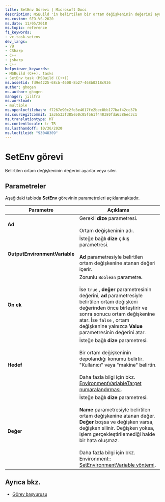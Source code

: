 ```yaml
---
title: SetEnv Görevi | Microsoft Docs
description: MSBuild 'in belirtilen bir ortam değişkeninin değerini ayarlamak veya silmek için SetEnv görevini nasıl kullandığını öğrenin.
ms.custom: SEO-VS-2020
ms.date: 11/05/2018
ms.topic: reference
f1_keywords:
- vc.task.setenv
dev_langs:
- VB
- CSharp
- C++
- jsharp
- C++
helpviewer_keywords:
- MSBuild (C++), tasks
- SetEnv task (MSBuild (C++))
ms.assetid: fd9e4225-68cb-4608-8b27-468b0218c936
author: ghogen
ms.author: ghogen
manager: jillfra
ms.workload:
- multiple
ms.openlocfilehash: f7267e90c2fe3e4617fe2bec8bb177baf42ce37b
ms.sourcegitcommit: 1a36533f385e50c05f661f440380fda6386ed3c1
ms.translationtype: MT
ms.contentlocale: tr-TR
ms.lasthandoff: 10/30/2020
ms.locfileid: "93048309"
---
```

# <a name="setenv-task"></a>SetEnv görevi

Belirtilen ortam değişkeninin değerini ayarlar veya siler.

## <a name="parameters"></a>Parametreler

 Aşağıdaki tabloda **SetEnv** görevinin parametreleri açıklanmaktadır.

|Parametre|Açıklama|
|---------------|-----------------|
|**Ad**|Gerekli **dize** parametresi.<br /><br /> Ortam değişkeninin adı.|
|**OutputEnvironmentVariable**|İsteğe bağlı **dize** çıkış parametresi.<br /><br /> **Ad** parametresiyle belirtilen ortam değişkenine atanan değeri içerir.|
|**Ön ek**|Zorunlu `Boolean` parametre.<br /><br /> İse `true` , **değer** parametresinin değerini, **ad** parametresiyle belirtilen ortam değişkeni değerinden önce birleştirir ve sonra sonucu ortam değişkenine atar. İse `false` , ortam değişkenine yalnızca **Value** parametresinin değerini atar.|
|**Hedef**|İsteğe bağlı **dize** parametresi.<br /><br /> Bir ortam değişkeninin depolandığı konumu belirtir. "Kullanıcı" veya "makine" belirtin.<br /><br /> Daha fazla bilgi için bkz. [EnvironmentVariableTarget numaralandırması](xref:System.EnvironmentVariableTarget).|
|**Değer**|İsteğe bağlı **dize** parametresi.<br /><br /> **Name** parametresiyle belirtilen ortam değişkenine atanan değer. **Değer** boşsa ve değişken varsa, değişken silinir. Değişken yoksa, işlem gerçekleştirilemediği halde bir hata oluşmaz.<br /><br /> Daha fazla bilgi için bkz. [Environment:: SetEnvironmentVariable yöntemi](xref:System.Environment.SetEnvironmentVariable%2A).|

## <a name="see-also"></a>Ayrıca bkz.

- [Görev başvurusu](../msbuild/msbuild-task-reference.md)
